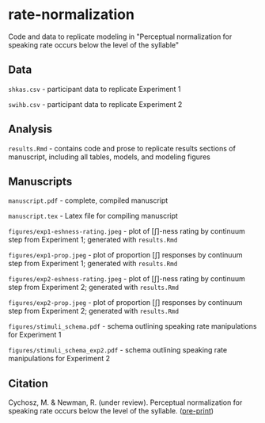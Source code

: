 # rate-normalization
Code and data to replicate modeling in "Perceptual normalization for speaking rate occurs below the level of the syllable"

## Data

`shkas.csv` - participant data to replicate Experiment 1

`swihb.csv` - participant data to replicate Experiment 2

## Analysis

`results.Rmd` - contains code and prose to replicate results sections of manuscript, including all tables, models, and modeling figures

## Manuscripts

`manuscript.pdf` - complete, compiled manuscript

`manuscript.tex` - Latex file for compiling manuscript

`figures/exp1-eshness-rating.jpeg` - plot of [ʃ]-ness rating by continuum step from Experiment 1; generated with `results.Rmd`

`figures/exp1-prop.jpeg` - plot of proportion [ʃ] responses by continuum step from Experiment 1; generated with `results.Rmd`

`figures/exp2-eshness-rating.jpeg` - plot of [ʃ]-ness rating by continuum step from Experiment 2; generated with `results.Rmd`

`figures/exp2-prop.jpeg` - plot of proportion [ʃ] responses by continuum step from Experiment 2; generated with `results.Rmd`

`figures/stimuli_schema.pdf` - schema outlining speaking rate manipulations for Experiment 1

`figures/stimuli_schema_exp2.pdf` - schema outlining speaking rate manipulations for Experiment 2


## Citation

Cychosz, M. & Newman, R. (under review). Perceptual normalization for speaking rate occurs below the level of the syllable. ([pre-print](https://psyarxiv.com/7se4h/))


